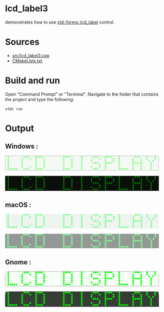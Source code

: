 # lcd_label3

demonstrates how to use [xtd::forms::lcd_label](https://codedocs.xyz/gammasoft71/xtd/classxtd_1_1forms_1_1lcd__label.html) control.

# Sources

* [src/lcd_label3.cpp](src/lcd_label3.cpp)
* [CMakeLists.txt](CMakeLists.txt)

# Build and run

Open "Command Prompt" or "Terminal". Navigate to the folder that contains the project and type the following:

```shell
xtdc run
```

# Output

## Windows :

![Screenshot](../../../../docs/pictures/examples/lcd_label3_w.png)

![Screenshot](../../../../docs/pictures/examples/lcd_label3_wd.png)

## macOS :

![Screenshot](../../../../docs/pictures/examples/lcd_label3_m.png)

![Screenshot](../../../../docs/pictures/examples/lcd_label3_md.png)

## Gnome :

![Screenshot](../../../../docs/pictures/examples/lcd_label3_g.png)

![Screenshot](../../../../docs/pictures/examples/lcd_label3_gd.png)
